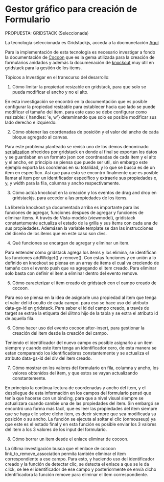 # Gestor gráfico para creación de Formulario

PROPUESTA: GRIDSTACK (Seleccionada)

La tecnología seleccionada es Gridstackjs, acceda a la docmunetación [Aquí](https://github.com/gridstack/gridstack.js/tree/develop/doc)

Para la implementación de esta tecnología es necesario investigar a fondo la documentación de [Cocoon](https://github.com/nathanvda/cocoon) que es la gema utilizada para la creación de formularios anidados y además la documenación de [knockout](https://knockoutjs.com/) muy útil en gridstack para la gestión de los items.

Tópicos a Investigar en el transcurso del desarrollo:

1. Cómo limitar la propiedad resizable en gridstack, para que solo se pueda modificar el ancho y no el alto.

En esta investigación se encontró en la documentación que es posible configurar la propiedad resizable para establecer hacia que lado se puede modificar el tamaño del item. para este caso se debe configurar como resizable: { handles: 'e, w'} deteminando que solo es posible modificar sus lado derecho e izquierdo. 

2. Cómo obtener las coordenadas de posición y el valor del ancho de cada bloque agregado al canvas.

Para este problema planteado se revisó uno de los demos denominado [serialization](https://gridstackjs.com/demo/serialization.html) ofrecidos por gridstack en donde al final se exportan los datos y se guardaban en un formato json con coordneadas de cada item y el alto y el ancho, en principio se piensa que puede ser util, sin embargo este ejemplo exporta las coordenas en su totalidad, y lo que se busca es de un item en específico. Así que para esto se encontró finalmente que es posible llamar al item por un identificador específico y extraerle sus propiedades x, y, y width para la fila, columna y ancho respectivamente.

3. Cómo actúa knockout en la creación y los eventos de drag and drop en gridstackjs, para acceder a las propiedades de los items.

La librería knockout ya documentada arriba es importante para las funciones de agregar, funciones despues de agregar y funciones de eliminar items. A través de Vista-modelo (viewmodel), gridistack constantemente actualiza el estado de la grilla y sus ítems con cada una de sus propiedades. Ademásen la variable template se dan las instrucciones del diseño de los ítems que en este caso son divs.  

4. Qué funciones se encargan de agregar y eliminar un item.

Para entender cómo gridstack agrega los ítems y los elimina, se identifican las funciones addWidget() y remove(). Con estas funciones y en unión a lo definido en knockout se piensa en un array de items el cual va creciendo de tamaño con el evento push que va agregando el item creado. Para eliminar solo basta con definir el item a eliminar dentro del evento remove.

5. Cómo caracterizar el item creado de gridstack con el campo creado de cocoon. 

Para eso se piensa en la idea de asignarle una propiedad al item que tenga el valor del id oculto de cada campo. para eso se hace uso del atributo data-gs-id en gridstack. Para saber el id del campo creado, a través de target se extrae la etiqueta del úlitmo hijo de la tabla y se extra el atributo id de aquella fila.

6. Cómo hacer uso del evento cocoon:after-insert, para gestionar la creación del item desde la creación del campo.

Teniendo el identificador del nuevo campo es posible asignarlo a un item siempre y cuando este item tenga un identificador cero, de esta manera se estan comparando los identificadores constantemente y se actualiza el atributo data-gs-id del div del item creado.

7. Cómo mostrar en los valores del formulario en fila, columna y ancho, los valores obtenidos del item, y que estos se vayan actualizando constantemente.

En principio la continua lectura de coordenadas y ancho del item, y el despliegue de esta información en los campos del formulario pensó que tenía que hacerse con un binding, para que a nivel visual siempre se actualizara cuando cambie una de las propiedades del item. Sin embargó se encontró una forma más facil, que es leer las propiedades del item siempre que se haga clic sobre dicho item, es decir siempre que sea modificada su posición o su ancho. La función se ejecuta al soltar el clic (onmouseup) ya que este es el estado final y en esta función es posible enviar los 3 valores del item a los 3 valores de los input del formulario. 

8. Cómo borrar un item desde el enlace eliminar de cocoon. 

La última investigación busca que el enlace de cocoon link_to_remove_association permita también eliminar el item correspondiente a ese campo. Para  esto, y haciendo uso del identificador creado y la función de detectar clic, se detecta el enlace a que se le da click, se lee el identificador de ese campo y posteriormente se envía dicho identificadora la función remove para eliminar el ítem correspondiente. 

